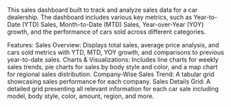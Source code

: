 This  sales dashboard built to track and analyze sales data for a car dealership. The dashboard includes various key metrics, such as Year-to-Date (YTD) Sales, Month-to-Date (MTD) Sales, Year-over-Year (YOY) growth, and the performance of cars sold across different categories.

Features:
Sales Overview: Displays total sales, average price analysis, and cars sold metrics with YTD, MTD, YOY growth, and comparisons to previous year-to-date sales.
Charts & Visualizations: Includes line charts for weekly sales trends, pie charts for sales by body style and color, and a map chart for regional sales distribution.
Company-Wise Sales Trend: A tabular grid showcasing sales performance for each company.
Sales Details Grid: A detailed grid presenting all relevant information for each car sale including model, body style, color, amount, region, and more.
